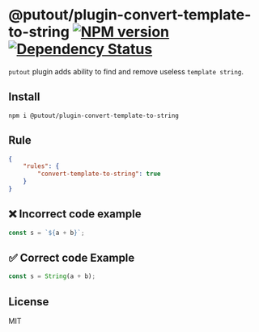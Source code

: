 # @putout/plugin-convert-template-to-string [![NPM version][NPMIMGURL]][NPMURL] [![Dependency Status][DependencyStatusIMGURL]][DependencyStatusURL]

[NPMIMGURL]:                https://img.shields.io/npm/v/@putout/plugin-convert-template-to-string.svg?style=flat&longCache=true
[NPMURL]:                   https://npmjs.org/package/@putout/plugin-convert-template-to-string"npm"

[DependencyStatusURL]:      https://david-dm.org/coderaiser/putout?path=packages/plugin-convert-template-to-string
[DependencyStatusIMGURL]:   https://david-dm.org/coderaiser/putout.svg?path=packages/plugin-convert-template-to-string

`putout` plugin adds ability to find and remove useless `template string`.

## Install

```
npm i @putout/plugin-convert-template-to-string
```

## Rule

```json
{
    "rules": {
        "convert-template-to-string": true
    }
}
```

## ❌ Incorrect code example

```js
const s = `${a + b}`;
```

## ✅ Correct code Example

```js
const s = String(a + b);
```

## License

MIT

